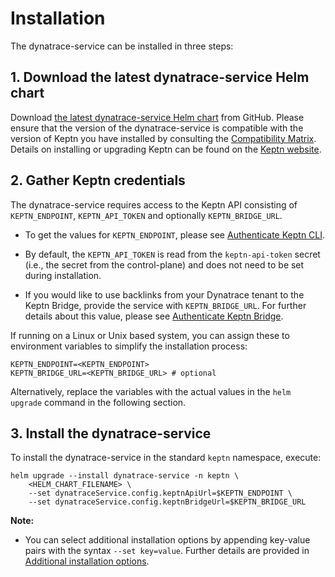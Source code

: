 # Installation

The dynatrace-service can be installed in three steps:


## 1. Download the latest dynatrace-service Helm chart

Download [the latest dynatrace-service Helm chart](https://github.com/keptn-contrib/dynatrace-service/releases/latest/) from GitHub. Please ensure that the version of the dynatrace-service is compatible with the version of Keptn you have installed by consulting the [Compatibility Matrix](compatibility.md). Details on installing or upgrading Keptn can be found on the [Keptn website](https://keptn.sh/docs/quickstart/).


## 2. Gather Keptn credentials

The dynatrace-service requires access to the Keptn API consisting of `KEPTN_ENDPOINT`, `KEPTN_API_TOKEN` and optionally `KEPTN_BRIDGE_URL`.

* To get the values for `KEPTN_ENDPOINT`, please see [Authenticate Keptn CLI](https://keptn.sh/docs/0.10.x/operate/install/#authenticate-keptn-cli).

* By default, the `KEPTN_API_TOKEN` is read from the `keptn-api-token` secret (i.e., the secret from the control-plane) and does not need to be set during installation.

* If you would like to use backlinks from your Dynatrace tenant to the Keptn Bridge, provide the service with `KEPTN_BRIDGE_URL`. For further details about this value, please see [Authenticate Keptn Bridge](https://keptn.sh/docs/0.10.x/operate/install/#authenticate-keptn-bridge).

If running on a Linux or Unix based system, you can assign these to environment variables to simplify the installation process: 

```console
KEPTN_ENDPOINT=<KEPTN_ENDPOINT>
KEPTN_BRIDGE_URL=<KEPTN_BRIDGE_URL> # optional
```

Alternatively, replace the variables with the actual values in the `helm upgrade` command in the following section.


## 3. Install the dynatrace-service

To install the dynatrace-service in the standard `keptn` namespace, execute:

```console
helm upgrade --install dynatrace-service -n keptn \
    <HELM_CHART_FILENAME> \
    --set dynatraceService.config.keptnApiUrl=$KEPTN_ENDPOINT \
    --set dynatraceService.config.keptnBridgeUrl=$KEPTN_BRIDGE_URL
```

**Note:** 
- You can select additional installation options by appending key-value pairs with the syntax `--set key=value`. Further details are provided in [Additional installation options](additional-installation-options.md).

